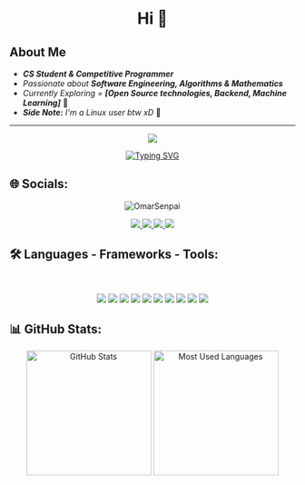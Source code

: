 <h1 align="center" style="animation: slideIn 1.5s ease-in-out;">Hi 👋</h1>

<h2>About Me</h2>

- ***CS Student & Competitive Programmer***
- *Passionate about **Software Engineering, Algorithms & Mathematics***
- *Currently Exploring = **[Open Source technologies, Backend, Machine Learning]*** 🌟
- ***Side Note:** I'm a Linux user btw xD* 🐧

---

<p align="center">
	<img src="https://github.com/user-attachments/assets/18ab1487-ea63-4f93-b03e-cbf0a0b55907" />
</p>

<p align="center">
	<a href="https://git.io/typing-svg"><img src="https://readme-typing-svg.herokuapp.com?font=GeistMono+Nerd+Font+Mono&weight=900&size=22&pause=1000&color=ae37fd&center=true&vCenter=true&width=600&height=60&lines=Type+into+the+void+and+Compile+!;Code+Hard,+Debug+Harder." alt="Typing SVG" /></a>
</p>

## 🌐 Socials:
<p align="center">
	<img src="https://komarev.com/ghpvc/?username=OmarSenpai&label=Profile%20views&color=0e75b6&style=for-the-badge" alt="OmarSenpai" /> 
</p>

<p align="center">
	<a href="https://x.com/OmarSenpai_20" > <img src="https://img.shields.io/badge/X-%23000000.svg?style=for-the-badge&logo=X&logoColor=white" > </a>
	<a href="mailto:Omar80747326@gmail.com" > <img src="https://img.shields.io/badge/Gmail-D14836?style=for-the-badge&logo=gmail&logoColor=white" > </a>
	<a href="https://codeforces.com/profile/Omar_Senpai" > <img src="https://img.shields.io/badge/Codeforces-445f9d?style=for-the-badge&logo=Codeforces&logoColor=white" > </a>
	<a href="https://leetcode.com/u/Omar_Senpai" > <img src="https://img.shields.io/badge/LeetCode-000000?style=for-the-badge&logo=LeetCode&logoColor=#d16c06" > </a>
</p>


## 🛠️ Languages - Frameworks - Tools:
<br>

<p align="center">
	<img src="https://img.shields.io/badge/c++-%2300599C.svg?style=for-the-badge&logo=c%2B%2B&logoColor=white">
	<img src="https://img.shields.io/badge/python-3670A0?style=for-the-badge&logo=python&logoColor=ffdd54">
	<img src="https://img.shields.io/badge/go-%2300ADD8.svg?style=for-the-badge&logo=go&logoColor=white">
	<img src="https://img.shields.io/badge/FastAPI-005571?style=for-the-badge&logo=fastapi">
	<img src="https://img.shields.io/badge/Postman-FF6C37?style=for-the-badge&logo=postman&logoColor=white">
	<img src="https://img.shields.io/badge/numpy-%23013243.svg?style=for-the-badge&logo=numpy&logoColor=white">
	<img src="https://img.shields.io/badge/SciPy-%230C55A5.svg?style=for-the-badge&logo=scipy&logoColor=%white">
	<img src="https://img.shields.io/badge/pandas-%23150458.svg?style=for-the-badge&logo=pandas&logoColor=white">
	<img src="https://img.shields.io/badge/mysql-4479A1.svg?style=for-the-badge&logo=mysql&logoColor=white">
	<img src="https://img.shields.io/badge/MongoDB-%234ea94b.svg?style=for-the-badge&logo=mongodb&logoColor=white">
</p>


## 📊 GitHub Stats:
<p align="center" style="animation: fadeIn 2s ease-in-out;">
	<img src="https://github-readme-stats.vercel.app/api?username=OmarSenpai&show_icons=true&theme=transparent&hide_border=false" height = "220px" alt="GitHub Stats" />
	<img src="https://github-readme-stats.vercel.app/api/top-langs/?username=OmarSenpai&layout=compact&theme=transparent&langs_count=8&hide_border=false" height = "220px" alt="Most Used Languages" />
	<!-- <img src="https://github-readme-activity-graph.vercel.app/graph?username=OmarSenpai&theme=transparent&bg_color=ffffff&color=000000&line=1fb7e0&point=000000&area=true&hide_border=False" alt="Contribution Analysis"> -->
</div>

